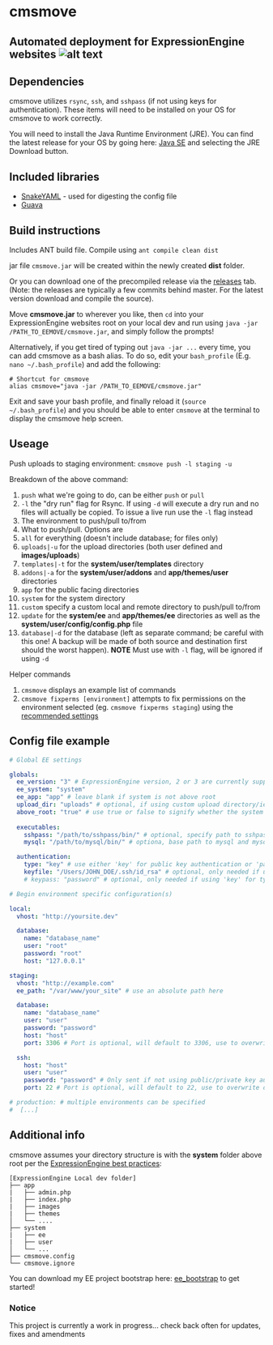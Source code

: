 # cmsmove
Automated deployment for ExpressionEngine websites
![alt text][logo]
---

## Dependencies
cmsmove utilizes `rsync`, `ssh`, and `sshpass` (if not using keys for authentication). These items will need to be installed on your OS for cmsmove to work correctly.

You will need to install the Java Runtime Environment (JRE). You can find the latest release for your OS by going here: [Java SE](http://www.oracle.com/technetwork/java/javase/downloads/index.html) and selecting the JRE Download button.
## Included libraries
* [SnakeYAML](https://bitbucket.org/asomov/snakeyaml) - used for digesting the config file
* [Guava](https://github.com/google/guava)

## Build instructions
Includes ANT build file. Compile using `ant compile clean dist`

jar file `cmsmove.jar` will be created within the newly created **dist** folder.

Or you can download one of the precompiled release via the [releases](https://github.com/sparkison/cmsmove/releases) tab. (Note: the releases are typically a few commits behind master. For the latest version download and compile the source).

Move **cmsmove.jar** to wherever you like, then `cd` into your ExpressionEngine websites root on your local dev and run using `java -jar /PATH_TO_EEMOVE/cmsmove.jar`, and simply follow the prompts!

Alternatively, if you get tired of typing out `java -jar ...` every time, you can add cmsmove as a bash alias. 
To do so, edit your `bash_profile` (E.g. `nano ~/.bash_profile`) and add the following:
```
# Shortcut for cmsmove
alias cmsmove="java -jar /PATH_TO_EEMOVE/cmsmove.jar"
```

Exit and save your bash profile, and finally reload it (`source ~/.bash_profile`) and you should be able to enter `cmsmove` at the terminal to display the cmsmove help screen.

## Useage
Push uploads to staging environment: `cmsmove push -l staging -u`

Breakdown of the above command:

1. `push` what we're going to do, can be either `push` or `pull`
2. `-l` the "dry run" flag for Rsync. If using `-d` will execute a dry run and no files will actually be copied. To issue a live run use the `-l` flag instead
3. The environment to push/pull to/from
4. What to push/pull. Options are
  1. `all` for everything (doesn't include database; for files only)
  2. `uploads|-u` for the upload directories (both user defined and **images/uploads**)
  3. `templates|-t` for the **system/user/templates** directory
  4. `addons|-a` for the **system/user/addons** and **app/themes/user** directories
  5. `app` for the public facing directories
  6. `system` for the system directory
  7. `custom` specify a custom local and remote directory to push/pull to/from
  8. `update` for the **system/ee** and **app/themes/ee** directories as well as the **system/user/config/config.php** file
  9. `database|-d` for the database (left as separate command; be careful with this one! A backup will be made of both source and destination first should the worst happen). **NOTE** Must use with `-l` flag, will be ignored if using `-d`

Helper commands

1. `cmsmove` displays an example list of commands
2. `cmsmove fixperms [environment]` attempts to fix permissions on the environment selected (eg. `cmsmove fixperms staging`) using the [recommended settings](https://docs.expressionengine.com/latest/installation/installation.html#file-permissions)

## Config file example

```yaml
# Global EE settings

globals:
  ee_version: "3" # ExpressionEngine version, 2 or 3 are currently supported
  ee_system: "system"
  ee_app: "app" # leave blank if system is not above root
  upload_dir: "uploads" # optional, if using custom upload directory/ies
  above_root: "true" # use true or false to signify whether the system folder is above root or not
  
  executables:
    sshpass: "/path/to/sshpass/bin/" # optional, specify path to sshpass, will default to /usr/local/bin/. Type `which sshpass` in terminal to determin where the executable is located
    mysql: "/path/to/mysql/bin/" # optiona, base path to mysql and mysqldump, will default to /usr/local/bin/. Type `which mysql` in terminal to determin where the executable is located

  authentication:
    type: "key" # use either 'key' for public key authentication or 'password' for password
    keyfile: "/Users/JOHN_DOE/.ssh/id_rsa" # optional, only needed if using 'key' for type. Use an absolute path here
    # keypass: "password" # optional, only needed if using 'key' for type and the key file is password protected

# Begin environment specific configuration(s)

local:
  vhost: "http://yoursite.dev"

  database:
    name: "database_name"
    user: "root"
    password: "root"
    host: "127.0.0.1"

staging:
  vhost: "http://example.com"
  ee_path: "/var/www/your_site" # use an absolute path here

  database:
    name: "database_name"
    user: "user"
    password: "password"
    host: "host"
    port: 3306 # Port is optional, will default to 3306, use to overwrite default

  ssh:
    host: "host"
    user: "user"
    password: "password" # Only sent if not using public/private key authentication
    port: 22 # Port is optional, will default to 22, use to overwrite default

# production: # multiple environments can be specified
#  [...]
```

## Additional info

cmsmove assumes your directory structure is with the **system** folder above root per the [ExpressionEngine best practices](https://docs.expressionengine.com/latest/installation/best_practices.html):

```
[ExpressionEngine Local dev folder]
├── app
|   ├── admin.php
|   ├── index.php
|   ├── images
|   ├── themes
│   └── ....
├── system
|   ├── ee
|   ├── user
│   └── ...
├── cmsmove.config
└── cmsmove.ignore
```

You can download my EE project bootstrap here: [ee_bootstrap](https://github.com/sparkison/ee_bootstrap) to get started!

### Notice

This project is currently a work in progress... check back often for updates, fixes and amendments

[logo]: https://github.com/sparkison/cmsmove/blob/master/resources/images/eemove.jpg "cmsmove logo"
